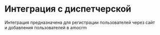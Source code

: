 # Интеграция с диспетчерской
Интеграция предназначена для регистрации пользователей через сайт и добавления пользователей в amocrm
